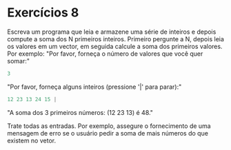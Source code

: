 # Exercícios 8

Escreva um programa que leia e armazene uma série de inteiros e depois compute a soma dos N primeiros inteiros. Primeiro pergunte a N, depois leia os valores em um vector, em seguida calcule a soma dos primeiros valores. Por exemplo:
"Por favor, forneça o número de valores que você quer somar:"

```cpp
3
```

"Por favor, forneça alguns inteiros (pressione '|' para parar):"

```cpp
12 23 13 24 15 |
```

"A soma dos 3 primeiros números: (12 23 13) é 48."

Trate todas as entradas. Por exemplo, assegure o fornecimento de uma mensagem de erro se o usuário pedir a soma de mais números do que existem no vetor.
